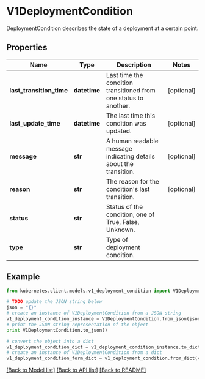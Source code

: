 # V1DeploymentCondition

DeploymentCondition describes the state of a deployment at a certain point.

## Properties

Name | Type | Description | Notes
------------ | ------------- | ------------- | -------------
**last_transition_time** | **datetime** | Last time the condition transitioned from one status to another. | [optional] 
**last_update_time** | **datetime** | The last time this condition was updated. | [optional] 
**message** | **str** | A human readable message indicating details about the transition. | [optional] 
**reason** | **str** | The reason for the condition&#39;s last transition. | [optional] 
**status** | **str** | Status of the condition, one of True, False, Unknown. | 
**type** | **str** | Type of deployment condition. | 

## Example

```python
from kubernetes.client.models.v1_deployment_condition import V1DeploymentCondition

# TODO update the JSON string below
json = "{}"
# create an instance of V1DeploymentCondition from a JSON string
v1_deployment_condition_instance = V1DeploymentCondition.from_json(json)
# print the JSON string representation of the object
print V1DeploymentCondition.to_json()

# convert the object into a dict
v1_deployment_condition_dict = v1_deployment_condition_instance.to_dict()
# create an instance of V1DeploymentCondition from a dict
v1_deployment_condition_form_dict = v1_deployment_condition.from_dict(v1_deployment_condition_dict)
```
[[Back to Model list]](../README.md#documentation-for-models) [[Back to API list]](../README.md#documentation-for-api-endpoints) [[Back to README]](../README.md)


